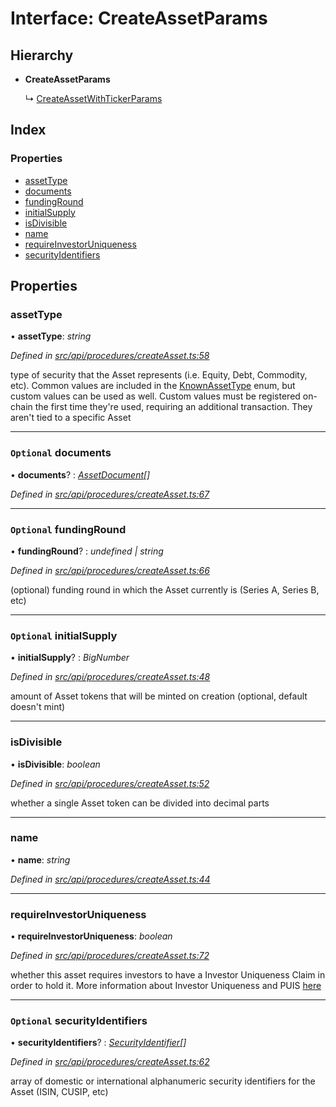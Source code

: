 # Interface: CreateAssetParams

## Hierarchy

* **CreateAssetParams**

  ↳ [CreateAssetWithTickerParams](createassetwithtickerparams.md)

## Index

### Properties

* [assetType](createassetparams.md#assettype)
* [documents](createassetparams.md#optional-documents)
* [fundingRound](createassetparams.md#optional-fundinground)
* [initialSupply](createassetparams.md#optional-initialsupply)
* [isDivisible](createassetparams.md#isdivisible)
* [name](createassetparams.md#name)
* [requireInvestorUniqueness](createassetparams.md#requireinvestoruniqueness)
* [securityIdentifiers](createassetparams.md#optional-securityidentifiers)

## Properties

###  assetType

• **assetType**: *string*

*Defined in [src/api/procedures/createAsset.ts:58](https://github.com/PolymathNetwork/polymesh-sdk/blob/31a16a34/src/api/procedures/createAsset.ts#L58)*

type of security that the Asset represents (i.e. Equity, Debt, Commodity, etc). Common values are included in the
  [KnownAssetType](../enums/knownassettype.md) enum, but custom values can be used as well. Custom values must be registered on-chain the first time
  they're used, requiring an additional transaction. They aren't tied to a specific Asset

___

### `Optional` documents

• **documents**? : *[AssetDocument](assetdocument.md)[]*

*Defined in [src/api/procedures/createAsset.ts:67](https://github.com/PolymathNetwork/polymesh-sdk/blob/31a16a34/src/api/procedures/createAsset.ts#L67)*

___

### `Optional` fundingRound

• **fundingRound**? : *undefined | string*

*Defined in [src/api/procedures/createAsset.ts:66](https://github.com/PolymathNetwork/polymesh-sdk/blob/31a16a34/src/api/procedures/createAsset.ts#L66)*

(optional) funding round in which the Asset currently is (Series A, Series B, etc)

___

### `Optional` initialSupply

• **initialSupply**? : *BigNumber*

*Defined in [src/api/procedures/createAsset.ts:48](https://github.com/PolymathNetwork/polymesh-sdk/blob/31a16a34/src/api/procedures/createAsset.ts#L48)*

amount of Asset tokens that will be minted on creation (optional, default doesn't mint)

___

###  isDivisible

• **isDivisible**: *boolean*

*Defined in [src/api/procedures/createAsset.ts:52](https://github.com/PolymathNetwork/polymesh-sdk/blob/31a16a34/src/api/procedures/createAsset.ts#L52)*

whether a single Asset token can be divided into decimal parts

___

###  name

• **name**: *string*

*Defined in [src/api/procedures/createAsset.ts:44](https://github.com/PolymathNetwork/polymesh-sdk/blob/31a16a34/src/api/procedures/createAsset.ts#L44)*

___

###  requireInvestorUniqueness

• **requireInvestorUniqueness**: *boolean*

*Defined in [src/api/procedures/createAsset.ts:72](https://github.com/PolymathNetwork/polymesh-sdk/blob/31a16a34/src/api/procedures/createAsset.ts#L72)*

whether this asset requires investors to have a Investor Uniqueness Claim in order
  to hold it. More information about Investor Uniqueness and PUIS [here](https://developers.polymesh.live/introduction/identity#polymesh-unique-identity-system-puis)

___

### `Optional` securityIdentifiers

• **securityIdentifiers**? : *[SecurityIdentifier](securityidentifier.md)[]*

*Defined in [src/api/procedures/createAsset.ts:62](https://github.com/PolymathNetwork/polymesh-sdk/blob/31a16a34/src/api/procedures/createAsset.ts#L62)*

array of domestic or international alphanumeric security identifiers for the Asset (ISIN, CUSIP, etc)
